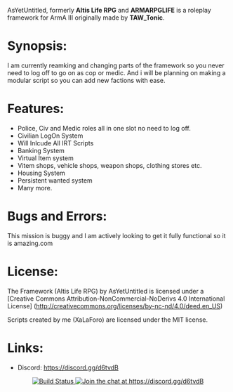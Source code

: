 AsYetUntitled, formerly <b>Altis Life RPG</b> and <b>ARMARPGLIFE</b> is a roleplay framework for ArmA III originally made by <b>TAW_Tonic</b>.

# Synopsis:
I am currently reamking and changing parts of the framework so you never need to log off to go on as cop or medic. And i will be planning on making a modular script so you can add new factions with ease.

# Features:

  - Police, Civ and Medic roles all in one slot no need to log off.
  - Civilian LogOn System
  - Will Inlcude All IRT Scripts
  - Banking System
  - Virtual Item system 
  - Vitem shops, vehicle shops, weapon shops, clothing stores etc. 
  - Housing System 
  - Persistent wanted system
  - Many more. 
  
# Bugs and Errors:  

This mission is buggy and I am actively looking to get it fully functional so it is amazing.com

# License: 
The Framework (Altis Life RPG) by AsYetUntitled is licensed under a [Creative Commons Attribution-NonCommercial-NoDerivs 4.0 International License] (http://creativecommons.org/licenses/by-nc-nd/4.0/deed.en_US)

Scripts created by me (XaLaForo) are licensed under the MIT license.

# Links:
  - Discord: https://discord.gg/d6tvdB

<p align="center">
    <a href="https://travis-ci.org/AsYetUntitled/Framework">
        <img src="https://api.travis-ci.org/AsYetUntitled/Framework.svg" alt="Build Status">
    </a>
       <a href="https://discord.gg/ajGUDSH">
        <img src="https://img.shields.io/badge/Discord-Join%20chat%20→-738bd7.svg" alt="Join the chat at https://discord.gg/d6tvdB">
    </a>
</p>

